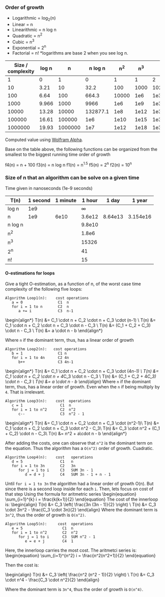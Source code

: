 ### Order of growth

- Logarithmic = log<sub>2</sub>(n)
- Linear = n
- Linearithmic = n log n
- Quadratic = n<sup>2</sup>
- Cubic = n<sup>3</sup>
- Exponential = 2<sup>n</sup>
- Factorial = n!
*logarithms are base 2 when you see log n.

| Size / complexity |     log n     |       n       |    n log n    |  n<sup>2</sup>   |  n<sup>3</sup>   |   2<sup>n</sup>  |      n!          |
|-------------------|---------------|---------------|---------------|------------------|------------------|------------------|------------------|
| 1                 | 0             | 1             | 0             | 1                | 1                | 2                | 1                |
| 10                | 3.21          | 10            | 32.2          | 100              | 1000             | 1024             | 36288e2          |
| 100               | 6.64          | 100           | 664.3         | 10000            | 1e6              | 1e30             | 9e157            |
| 1000              | 9.966         | 1000          | 9966          | 1e6              | 1e9              | 1e301            | 4e2567           |
| 10000             | 13.28         | 10000         | 132877.1      | 1e8              | 1e12             | 1e3010           | 2e35659          |
| 100000            | 16.61         | 100000        | 1e6           | 1e10             | 1e15             | 1e30102          | 2e456573         |
| 1000000           | 19.93         | 1000000       | 1e7           | 1e12             | 1e18             | 1e301029         | 8e5565708        |

Computed value using [Wolfram Alpha](https://www.wolframalpha.com).

Base on the table above, the following functions can be organized from the smallest to the biggest running time order of growth

f4(n) = n + 100
f3(n) = n log n
f1(n) = n<sup>1.5</sup>
f5(n) = 2<sup>n</sup>
f2(n) = 10<sup>n</sup>


### Size of n that an algorithm can be solve on a given time 
Time given in nanoseconds (1e-9 seconds)

| T(n)          | 1 second | 1 minute |  1 hour  |  1 day   |  1 year  |
| --------------|----------|----------|----------|----------|----------|
| log n         | 1e9      |          | &#x221e; |          |          |
| n             | 1e9      | 6e10     | 3.6e12   | 8.64e13  | 3.154e16 |
| n log n       |          |          | 9.8e10   |          |          |
| n<sup>2</sup> |          |          | 1.8e6    |          |          |
| n<sup>3</sup> |          |          | 15326    |          |          |
| 2<sup>n</sup> |          |          | 41       |          |          |
| n!            |          |          | 15       |          |          |

#### O-estimations for loops
Give a tight O-estimation, as a function of n, of the worst case time
complexity of the following five loops:

```
Algorithm Loop1(n):    cost operations
   a = 0                C1  n
   for i = 1 to n       C2  n
      a += i            C3  n-1 
```
\begin{align*}
T(n) &= C_1 \cdot n + C_2 \cdot n + C_3 \cdot (n-1) \\
T(n) &= C_1 \cdot n + C_2 \cdot n + C_3 \cdot n - C_3 \\
T(n) &= (C_1 + C_2 + C_3) \cdot n - C_3 \\
T(n) &= a \cdot n - b
\end{align*}

Where `n` if the dominant term, thus, has a linear order of growth

```
Algorithm Loop2(n):   cost operations
   b = 1                C1 n
   for i = 1 to 4n      C2 4n
      b++               C3 4n-1 
```
\begin{align*}
T(n) &= C_1 \cdot n + C_2 \cdot n + C_3 \cdot (4*n-1) \\
T(n) &= C_1 \cdot n + C_2 \cdot n + 4*C_3 \cdot n - C_3 \\
T(n) &= (C_1 + C_2 + 4*C_3) \cdot n - C_3 \\
T(n) &= a \cdot n - b
\end{align*}
Where `n` if the dominant term, thus, has a linear order of growth.
Even when the `n` if being multiply by `4`. That is irrelevant.

```
Algorithm Loop3(n):    cost  operations
   c = 1                 C1  n
   for i = 1 to n^2      C2  n^2
      c--                C3  n^2 - 1 
```
\begin{align*}
T(n) &= C_1 \cdot n + C_2 \cdot n + C_3 \cdot (n^2-1)\\
T(n) &= C_1 \cdot n + C_2 \cdot n + C_3 \cdot n^2 - C_3\\
T(n) &= C_3 \cdot n^2 + (C_1 + C_2) \cdot n - C_3\\
T(n) &= n^2 + a\cdot n - b
\end{align*}

After adding the costs, one can observe that `n^2` is the dominant term on the equation.
Thus the algorithm has a `O(n^2)` order of growth. Cuadratic.

```
Algorithm Loop4(n):    cost   operations
   d = 5                 C1   n
   for i = 1 to 3n       C2   3n
      for j = 1 to i     C3   SUM 3n - 1 
         d = d + j       C4   SUM 3n - 1 + n - 1
```
Until `for i = 1 to 3n` the algorithm had a linear order of growth O(n).
But since there is a second loop inside for each `i`. Then, lets focus on cost of that step
Using the formula for aritmetric series
\begin{equation}
\sum_{i=1}^{k} i = \frac{k(k+1)}{2}
\end{equation}
The cost of the innerloop is:
\begin{align}
T(n) &= C_3 \left( \frac{3n (3n - 1)}{2} \right) \\
T(n) &= C_3 \cdot 3n^2 - \frac{C_3 \cdot 3n}{2}
\end{align}
Where the dominant term is `3n^2`, thus the order of growth is `O(n^2)`.

```
Algorithm Loop5(n):     cost  operations
   e = 5                  C1  n
   for i = 1 to n^2       C2  n^2
      for j = 1 to i      C3  SUM n^2 - 1
         e = e + j        C4  1
```
Here, the innerloop carries the most cost. The aritmetci series is:
\begin{equation}
\sum_{i=1}^{n^2} i = \frac{n^2(n^2+1)}{2}
\end{equation}

Then the cost is:

\begin{align}
T(n) &= C_3 \left( \frac{n^2 (n^2 - 1)}{2} \right) \\
T(n) &= C_3 \cdot n^4 - \frac{C_3 \cdot n^2}{2}
\end{align}

Where the dominant term is `3n^4`, thus the order of growth is `O(n^4)`.